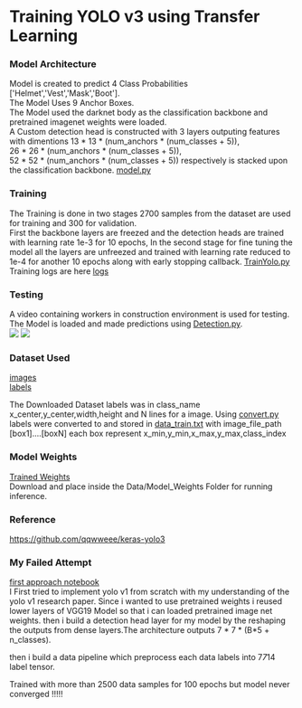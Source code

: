 # Training YOLO v3 using Transfer Learning 
### Model Architecture
Model is created to predict 4 Class Probabilities ['Helmet','Vest','Mask','Boot'].<br>
The Model Uses 9 Anchor Boxes.<br>
The Model used the darknet body as the classification backbone and pretrained imagenet weights were loaded.<br>
A Custom detection head is constructed with 3 layers outputing features with dimentions 13 * 13 * (num_anchors * (num_classes + 5)),<br>
26 * 26 * (num_anchors * (num_classes + 5)),<br>
52 * 52 * (num_anchors * (num_classes + 5)) respectively is stacked upon the classification backbone.
[model.py](https://github.com/Akhil-Tony/PPE-Detection-Yolo-v3-using-keras/blob/c536ab42215577578a84c1b3c29c52ed2c6b96c3/2_Training/src/keras_yolo3/yolo3/model.py#L63-L91)
### Training
The Training is done in two stages
2700 samples from the dataset are used for training and 300 for validation. <br>
First the backbone layers are freezed and the detection heads are trained with learning rate 1e-3 for 10 epochs,
In the second stage for fine tuning the model all the layers are unfreezed and trained with learning rate reduced to 1e-4 for another 10 epochs along with early stopping callback.
[TrainYolo.py](/2_Training/Train_YOLO.py)
Training logs are here [logs](https://github.com/Akhil-Tony/PPE-Detection-Yolo-v3-using-keras/blob/master/Training.ipynb)
### Testing
A video containing workers in construction environment is used for testing.<br>
The Model is loaded and made predictions using [Detection.py](/3_Inference/Detector.py).
<br>
![](https://github.com/Akhil-Tony/PPE-Detection-Yolo-v3-using-keras/blob/master/gif/20220906_133255.gif)
![](https://github.com/Akhil-Tony/PPE-Detection-Yolo-v3-using-keras/blob/master/gif/20220906_133431.gif)
### Dataset Used
[images](https://drive.google.com/drive/folders/1a6HCLloZ0oY1X8Q7rWQkGkITDzZcCDME?usp=sharing)
<br>
[labels](https://drive.google.com/drive/folders/1ews9qncvjQ6aSMuc0rS68SswHLy5X4LV?usp=sharing)

The Downloaded Dataset labels was in class_name x_center,y_center,width,height and N lines for a image.
Using [convert.py](/convert.py) labels were converted to and stored in [data_train.txt](/data_train.txt) with image_file_path [box1]....[boxN]
each box represent x_min,y_min,x_max,y_max,class_index

### Model Weights
[Trained Weights](https://drive.google.com/file/d/1UypC7fhBKwbb9OtTyFFnhZEIkKjbx4mv/view?usp=sharing)
<br>
Download and place inside the Data/Model_Weights Folder for running inference.

### Reference
https://github.com/qqwweee/keras-yolo3

### My Failed Attempt
[first approach notebook](/Yolo_Experiment.ipynb) <br>
I First tried to implement yolo v1 from scratch with my understanding of the yolo v1 research paper. Since i wanted to use pretrained weights i reused lower layers of VGG19 Model so that i can loaded pretrained image net weights.
then i build a detection head layer for my model by the reshaping the outputs from dense layers.The architecture outputs 7 * 7 * (B*5 + n_classes).

then i build a data pipeline which preprocess each data labels into 7*7*14 label tensor.

Trained with more than 2500 data samples for 100 epochs but model never converged !!!!!

